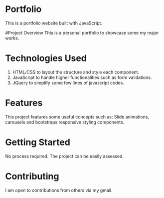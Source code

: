 # Portfolio
This is a portfolio website built with 
JavaScript.

#Project Overview
 This is a personal portfolio to showcase some
my major works.

# Technologies Used
1. HTML/CSS to layout the structure and style each component.
2. JavaScript to handle higher functionalities
such as form validations.
3. JQuery to simplify some few lines of javascript codes.


# Features
This project features some useful concepts such as:
Slide animations, carousels and bootstraps 
responsive styling components.


# Getting Started
No process required. The project can be easily assessed.


# Contributing
I am open to contributions from others via my gmail.

